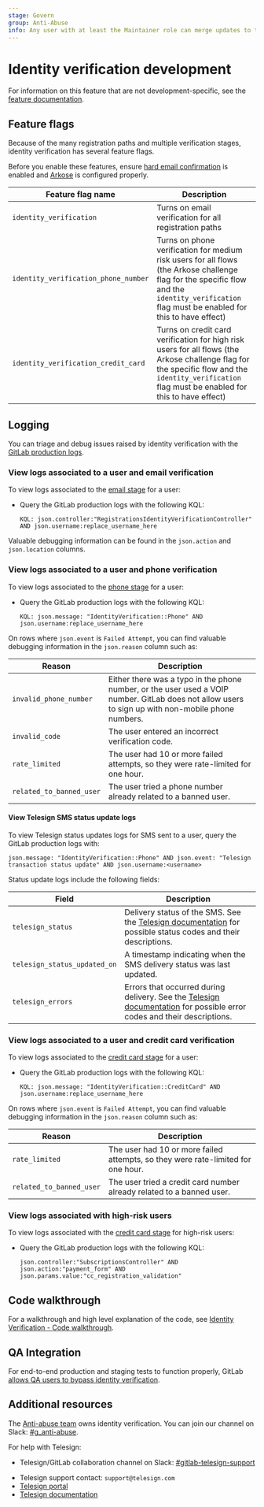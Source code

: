 ```yaml
---
stage: Govern
group: Anti-Abuse
info: Any user with at least the Maintainer role can merge updates to this content. For details, see https://docs.gitlab.com/ee/development/development_processes.html#development-guidelines-review.
---
```


# Identity verification development

For information on this feature that are not development-specific, see the [feature documentation](../security/identity_verification.md).

## Feature flags

Because of the many registration paths and multiple verification stages, identity verification has several feature flags.

Before you enable these features, ensure [hard email confirmation](../security/user_email_confirmation.md) is enabled and [Arkose](../integration/arkose.md#configuration) is configured properly.

| Feature flag name | Description |
|---------|-------------|
| `identity_verification` | Turns on email verification for all registration paths |
| `identity_verification_phone_number` | Turns on phone verification for medium risk users for all flows (the Arkose challenge flag for the specific flow and the `identity_verification` flag must be enabled for this to have effect) |
| `identity_verification_credit_card` | Turns on credit card verification for high risk users for all flows (the Arkose challenge flag for the specific flow and the `identity_verification` flag must be enabled for this to have effect) |

## Logging

You can triage and debug issues raised by identity verification with the [GitLab production logs](https://log.gprd.gitlab.net).

### View logs associated to a user and email verification

To view logs associated to the [email stage](../security/identity_verification.md#email-verification) for a user:

- Query the GitLab production logs with the following KQL:

  ```plaintext
  KQL: json.controller:"RegistrationsIdentityVerificationController" AND json.username:replace_username_here
  ```

Valuable debugging information can be found in the `json.action` and `json.location` columns.

### View logs associated to a user and phone verification

To view logs associated to the [phone stage](../security/identity_verification.md#phone-number-verification) for a user:

- Query the GitLab production logs with the following KQL:

  ```plaintext
  KQL: json.message: "IdentityVerification::Phone" AND json.username:replace_username_here
  ```

On rows where `json.event` is `Failed Attempt`, you can find valuable debugging information in the `json.reason` column such as:

| Reason  | Description |
|---------|-------------|
| `invalid_phone_number` | Either there was a typo in the phone number, or the user used a VOIP number. GitLab does not allow users to sign up with non-mobile phone numbers. |
| `invalid_code` | The user entered an incorrect verification code. |
| `rate_limited` | The user had 10 or more failed attempts, so they were rate-limited for one hour. |
| `related_to_banned_user` | The user tried a phone number already related to a banned user. |

#### View Telesign SMS status update logs

To view Telesign status updates logs for SMS sent to a user, query the GitLab production logs with:

```plaintext
json.message: "IdentityVerification::Phone" AND json.event: "Telesign transaction status update" AND json.username:<username>
```

Status update logs include the following fields:

| Field  | Description |
|---------|-------------|
| `telesign_status` | Delivery status of the SMS. See the [Telesign documentation](https://developer.telesign.com/enterprise/reference/smsdeliveryreports#status-codes) for possible status codes and their descriptions. |
| `telesign_status_updated_on` | A timestamp indicating when the SMS delivery status was last updated. |
| `telesign_errors` | Errors that occurred during delivery. See the [Telesign documentation](https://developer.telesign.com/enterprise/reference/smsdeliveryreports#status-codes) for possible error codes and their descriptions. |

### View logs associated to a user and credit card verification

To view logs associated to the [credit card stage](../security/identity_verification.md#credit-card-verification) for a user:

- Query the GitLab production logs with the following KQL:

  ```plaintext
  KQL: json.message: "IdentityVerification::CreditCard" AND json.username:replace_username_here
  ```

On rows where `json.event` is `Failed Attempt`, you can find valuable debugging information in the `json.reason` column such as:

| Reason  | Description |
|---------|-------------|
| `rate_limited` | The user had 10 or more failed attempts, so they were rate-limited for one hour. |
| `related_to_banned_user` | The user tried a credit card number already related to a banned user. |

### View logs associated with high-risk users

To view logs associated with the [credit card stage](../security/identity_verification.md#credit-card-verification) for high-risk users:

- Query the GitLab production logs with the following KQL:

  ```plaintext
  json.controller:"SubscriptionsController" AND json.action:"payment_form" AND json.params.value:"cc_registration_validation"
  ```

## Code walkthrough

<i class="fa fa-youtube-play youtube" aria-hidden="true"></i>
For a walkthrough and high level explanation of the code, see [Identity Verification - Code walkthrough](https://www.youtube.com/watch?v=DIsnMiNzND8).

## QA Integration

For end-to-end production and staging tests to function properly, GitLab [allows QA users to bypass identity verification](https://gitlab.com/gitlab-org/gitlab/-/merge_requests/117633).

## Additional resources

<!-- markdownlint-disable MD044 -->
The [Anti-abuse team](https://handbook.gitlab.com/handbook/engineering/development/sec/govern/anti-abuse/#team-members) owns identity verification. You can join our channel on Slack: [#g_anti-abuse](https://gitlab.slack.com/archives/C03EH5HCLPR).
<!-- markdownlint-enable MD044 -->

For help with Telesign:

<!-- markdownlint-disable MD044 -->
- Telesign/GitLab collaboration channel on Slack: [#gitlab-telesign-support](https://gitlab.slack.com/archives/C052EAXB6BY)
<!-- markdownlint-enable MD044 -->
- Telesign support contact: `support@telesign.com`
- [Telesign portal](https://teleportal.telesign.com/)
- [Telesign documentation](https://developer.telesign.com/enterprise/docs/get-started-with-docs)
